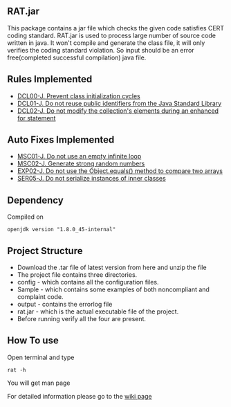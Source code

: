 ## RAT.jar

This package contains a jar file which checks the given code satisfies CERT coding standard. RAT.jar is used to process large number of source code written in java. It won't compile and generate the class file, it will only verifies the coding standard violation. So input should be an error free(completed successful compilation) java file.


 

## Rules Implemented

*   [DCL00-J. Prevent class initialization cycles](https://www.securecoding.cert.org/confluence/display/java/DCL00-J.+Prevent+class+initialization+cycles)
*   [DCL01-J. Do not reuse public identifiers from the Java Standard Library](https://www.securecoding.cert.org/confluence/display/java/DCL01-J.+Do+not+reuse+public+identifiers+from+the+Java+Standard+Library)
*   [DCL02-J. Do not modify the collection's elements during an enhanced for statement](https://www.securecoding.cert.org/confluence/display/java/DCL02-J.+Do+not+modify+the+collection%27s+elements+during+an+enhanced+for+statement)



## Auto Fixes Implemented
*   [MSC01-J. Do not use an empty infinite loop](https://www.securecoding.cert.org/confluence/display/java/MSC01-J.+Do+not+use+an+empty+infinite+loop)
*   [MSC02-J. Generate strong random numbers](https://www.securecoding.cert.org/confluence/display/java/MSC02-J.+Generate+strong+random+numbers)
*   [EXP02-J. Do not use the Object.equals() method to compare two arrays](https://www.securecoding.cert.org/confluence/display/java/EXP02-J.+Do+not+use+the+Object.equals%28%29+method+to+compare+two+arrays)
*   [SER05-J. Do not serialize instances of inner classes](https://www.securecoding.cert.org/confluence/display/java/SER05-J.+Do+not+serialize+instances+of+inner+classes)


## Dependency

Compiled on 

```
openjdk version "1.8.0_45-internal"
```

## Project Structure

* Download the .tar file of latest version from here and unzip the file
* The project file contains three directories.
* config - which contains all the configuration files.
* Sample - which contains some examples of both noncompliant and complaint code.
* output - contains the errorlog file
* rat.jar - which is the actual executable file of the project.
* Before running verify all the four are present.
 

## How To use

Open terminal and type
```
rat -h
```
You will get man page

For detailed information please go to the [wiki page](https://github.com/rahulbpkl/rahul_audit_tool_draft-1/wiki)

 

 
